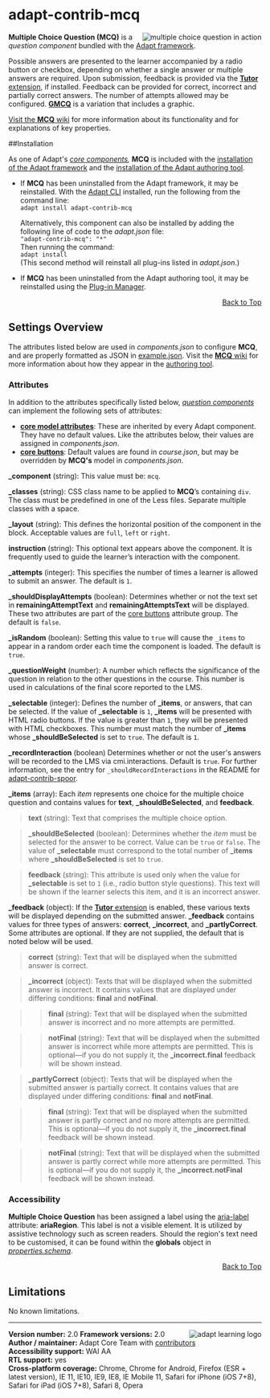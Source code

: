 # adapt-contrib-mcq  

<img src="https://github.com/adaptlearning/documentation/blob/master/04_wiki_assets/plug-ins/images/mcq01.gif" alt="multiple choice question in action" align="right"> **Multiple Choice Question (MCQ)** is a *question component* bundled with the [Adapt framework](https://github.com/adaptlearning/adapt_framework).   

Possible answers are presented to the learner accompanied by a radio button or checkbox, depending on whether a single answer or multiple answers are required. Upon submission, feedback is provided via the [**Tutor** extension](https://github.com/adaptlearning/adapt-contrib-tutor), if installed. Feedback can be provided for correct, incorrect and partially correct answers. The number of attempts allowed may be configured. [**GMCQ**](https://github.com/adaptlearning/adapt-contrib-gmcq/wiki) is a variation that includes a graphic. 

[Visit the **MCQ** wiki](https://github.com/adaptlearning/adapt-contrib-mcq/wiki) for more information about its functionality and for explanations of key properties. 

##Installation

As one of Adapt's *[core components](https://github.com/adaptlearning/adapt_framework/wiki/Core-Plug-ins-in-the-Adapt-Learning-Framework#components),* **MCQ** is included with the [installation of the Adapt framework](https://github.com/adaptlearning/adapt_framework/wiki/Manual-installation-of-the-Adapt-framework#installation) and the [installation of the Adapt authoring tool](https://github.com/adaptlearning/adapt_authoring/wiki/Installing-Adapt-Origin).

* If **MCQ** has been uninstalled from the Adapt framework, it may be reinstalled.
With the [Adapt CLI](https://github.com/adaptlearning/adapt-cli) installed, run the following from the command line:  
`adapt install adapt-contrib-mcq`

    Alternatively, this component can also be installed by adding the following line of code to the *adapt.json* file:  
    `"adapt-contrib-mcq": "*"`  
    Then running the command:  
    `adapt install`  
    (This second method will reinstall all plug-ins listed in *adapt.json*.)  

* If **MCQ** has been uninstalled from the Adapt authoring tool, it may be reinstalled using the [Plug-in Manager](https://github.com/adaptlearning/adapt_authoring/wiki/Plugin-Manager).

<div float align=right><a href="#top">Back to Top</a></div>

## Settings Overview

The attributes listed below are used in *components.json* to configure **MCQ**, and are properly formatted as JSON in [example.json](https://github.com/adaptlearning/adapt-contrib-mcq/blob/master/example.json). Visit the [**MCQ** wiki](https://github.com/adaptlearning/adapt-contrib-mcq/wiki) for more information about how they appear in the [authoring tool](https://github.com/adaptlearning/adapt_authoring/wiki). 

### Attributes

In addition to the attributes specifically listed below, [*question components*](https://github.com/adaptlearning/adapt_framework/wiki/Core-Plug-ins-in-the-Adapt-Learning-Framework#question-components) can implement the following sets of attributes:   
+ [**core model attributes**](https://github.com/adaptlearning/adapt_framework/wiki/Core-model-attributes): These are inherited by every Adapt component. They have no default values. Like the attributes below, their values are assigned in *components.json*. 
+ [**core buttons**](https://github.com/adaptlearning/adapt_framework/wiki/Core-Buttons): Default values are found in *course.json*, but may be overridden by **MCQ's** model in *components.json*.

**_component** (string): This value must be: `mcq`.

**_classes** (string): CSS class name to be applied to **MCQ**’s containing `div`. The class must be predefined in one of the Less files. Separate multiple classes with a space.

**_layout** (string): This defines the horizontal position of the component in the block. Acceptable values are `full`, `left` or `right`.  

**instruction** (string): This optional text appears above the component. It is frequently used to
guide the learner’s interaction with the component.  

**_attempts** (integer): This specifies the number of times a learner is allowed to submit an answer. The default is `1`.    

**_shouldDisplayAttempts** (boolean): Determines whether or not the text set in **remainingAttemptText** and **remainingAttemptsText** will be displayed. These two attributes are part of the [core buttons](https://github.com/adaptlearning/adapt_framework/wiki/Core-Buttons) attribute group. The default is `false`.  

**_isRandom** (boolean): Setting this value to `true` will cause the `_items` to appear in a random order each time the component is loaded. The default is `true`.   

**_questionWeight** (number): A number which reflects the significance of the question in relation to the other questions in the course. This number is used in calculations of the final score reported to the LMS.  

**_selectable** (integer): Defines the number of **_items**, or answers, that can be selected. If the value of **_selectable** is `1`, **_items** will be presented with HTML radio buttons. If the value is greater than `1`, they will be presented with HTML checkboxes. This number must match the number of **_items** whose **_shouldBeSelected** is set to `true`. The default is `1`.

**_recordInteraction** (boolean) Determines whether or not the user's answers will be recorded to the LMS via cmi.interactions. Default is `true`. For further information, see the entry for `_shouldRecordInteractions` in the README for [adapt-contrib-spoor](https://github.com/adaptlearning/adapt-contrib-spoor).

**_items** (array): Each *item* represents one choice for the multiple choice question and contains values for **text**, **_shouldBeSelected**, and **feedback**.

>**text** (string): Text that comprises the multiple choice option.  

>**_shouldBeSelected** (boolean): Determines whether the *item* must be selected for the answer to be correct. Value can be `true` or `false`. The value of **_selectable** must correspond to the total number of **_items** where **_shouldBeSelected** is set to `true`.  

>**feedback** (string): This attribute is used only when the value for **_selectable** is set to `1` (i.e., radio button style questions). This text will be shown if the learner selects this item, and it is an incorrect answer. 

**_feedback** (object): If the [**Tutor** extension](https://github.com/adaptlearning/adapt-contrib-tutor) is enabled, these various texts will be displayed depending on the submitted answer. **_feedback**
contains values for three types of answers: **correct**, **_incorrect**, and **_partlyCorrect**. Some attributes are optional. If they are not supplied, the default that is noted below will be used.

>**correct** (string): Text that will be displayed when the submitted answer is correct.  

>**_incorrect** (object): Texts that will be displayed when the submitted answer is incorrect. It contains values that are displayed under differing conditions: **final** and **notFinal**. 

>>**final** (string): Text that will be displayed when the submitted answer is incorrect and no more attempts are permitted. 

>>**notFinal** (string): Text that will be displayed when the submitted answer is incorrect while more attempts are permitted. This is optional&mdash;if you do not supply it, the **_incorrect.final** feedback will be shown instead. 

>**_partlyCorrect** (object): Texts that will be displayed when the submitted answer is partially correct. It contains values that are displayed under differing conditions: **final** and **notFinal**.  

>>**final** (string): Text that will be displayed when the submitted answer is partly correct and no more attempts are permitted. This is optional&mdash;if you do not supply it, the **_incorrect.final** feedback will be shown instead.  

>>**notFinal** (string): Text that will be displayed when the submitted answer is partly correct while more attempts are permitted. This is optional&mdash;if you do not supply it, the **_incorrect.notFinal** feedback will be shown instead.  

### Accessibility
**Multiple Choice Question** has been assigned a label using the [aria-label](https://github.com/adaptlearning/adapt_framework/wiki/Aria-Labels) attribute: **ariaRegion**. This label is not a visible element. It is utilized by assistive technology such as screen readers. Should the region's text need to be customised, it can be found within the **globals** object in [*properties.schema*](https://github.com/adaptlearning/adapt-contrib-mcq/blob/master/properties.schema).   
<div float align=right><a href="#top">Back to Top</a></div>

## Limitations
 
No known limitations.  

----------------------------
**Version number:**  2.0   <a href="https://community.adaptlearning.org/" target="_blank"><img src="https://github.com/adaptlearning/documentation/blob/master/04_wiki_assets/plug-ins/images/adapt-logo-mrgn-lft.jpg" alt="adapt learning logo" align="right"></a> 
**Framework versions:** 2.0  
**Author / maintainer:** Adapt Core Team with [contributors](https://github.com/adaptlearning/adapt-contrib-mcq/graphs/contributors)  
**Accessibility support:** WAI AA   
**RTL support:** yes  
**Cross-platform coverage:** Chrome, Chrome for Android, Firefox (ESR + latest version), IE 11, IE10, IE9, IE8, IE Mobile 11, Safari for iPhone (iOS 7+8), Safari for iPad (iOS 7+8), Safari 8, Opera    
